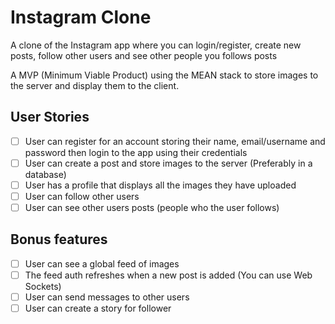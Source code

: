 # Instagram Clone

A clone of the Instagram app where you can login/register, create new posts, follow other users and see other people you follows posts

A MVP (Minimum Viable Product) using the MEAN stack to store images to the server and display them to the client.

## User Stories

- [ ] User can register for an account storing their name, email/username and password then login to the app using their credentials
- [ ] User can create a post and store images to the server (Preferably in a database)
- [ ] User has a profile that displays all the images they have uploaded
- [ ] User can follow other users
- [ ] User can see other users posts (people who the user follows)

## Bonus features

- [ ] User can see a global feed of images
- [ ] The feed auth refreshes when a new post is added (You can use Web Sockets)
- [ ] User can send messages to other users
- [ ] User can create a story for follower
